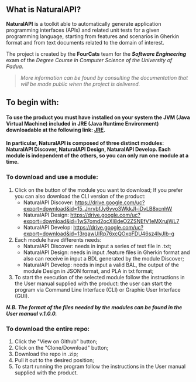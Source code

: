 ## What is NaturalAPI?
**NaturalAPI** is a toolkit able to automatically generate application programming interfaces (APIs) and related unit tests for a given programming language, starting from features and scenarios in Gherkin format and from text documents related to the domain of interest.


The project is created by the **FourCats** team for the _**Software Engineering**_ exam of the *Degree Course in Computer Science of the University of Padua*.
> *More information can be found by consulting the documentation that will be made public when the project is delivered.*

## To begin with:
#### To use the product you must have installed on your system the JVM (Java Virtual Machine) included in JRE (Java Runtime Environment) downloadable at the following link: [JRE](https://www.java.com/it/download/).
#### In particular, NaturalAPI is composed of three distinct modules: NaturalAPI Discover, NaturalAPI Design, NaturalAPI Develop. Each module is independent of the others, so you can only run one module at a time.
### To download and use a module:
1. Click on the button of the module you want to download;
If you prefer you can also download the CLI version of the product:
   * NaturalAPI Discover: https://drive.google.com/uc?export=download&id=15_JnrvbfJy6yvo3WkkJI-iDvLB8xcnhW
   * NaturalAPI Design: https://drive.google.com/uc?export=download&id=1wS7omd2ocXl8deO2ZSNEfV1eMXrujWL7
   * NaturalAPI Develop: https://drive.google.com/uc?export=download&id=13rqawUIRp76xcQOxpFDU46sz4IyJIb-g
2. Each module have differents needs:
   * NaturalAPI Discover: needs in input a series of text file in .txt;
   * NaturalAPI Design: needs in input .feature files in Gherkin format and also can receive in input a BDL generated by the module Discover;
   * NaturalAPI Develop: needs in input a valid BAL, the output of the module Design in JSON format, and PLA in txt format; 
3. To start the execution of the selected module follow the instructions in the User manual supplied with the product: the user can start the program via Command Line Interface (CLI) or Graphic User Interface (GUI).

_**N.B. The format of the files needed by the modules can be found in the User manual v.1.0.0.**_ 


### To download the entire repo:
1. Click the "View on Github" button;
2. Click on the "Clone/Download" button;
3. Download the repo in .zip;
4. Pull it out to the desired position;
5. To start running the program follow the instructions in the User manual supplied with the product.
